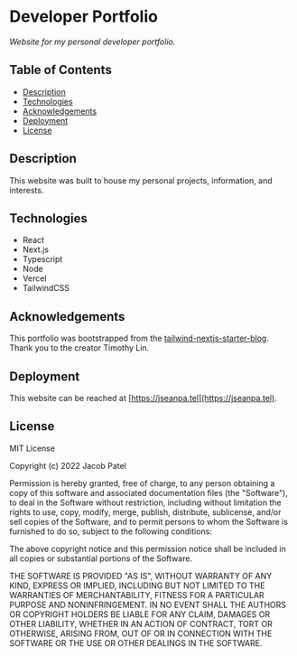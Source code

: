 # Developer Portfolio

_Website for my personal developer portfolio._

## Table of Contents

- [Description](#description)
- [Technologies](#technologies)
- [Acknowledgements](#acknowledgements)
- [Deployment](#deployment)
- [License](#license)

## Description

This website was built to house my personal projects, information, and interests.

## Technologies

- React
- Next.js
- Typescript
- Node
- Vercel
- TailwindCSS

## Acknowledgements

This portfolio was bootstrapped from the [tailwind-nextjs-starter-blog](https://github.com/timlrx/tailwind-nextjs-starter-blog). Thank you to the creator Timothy Lin.

## Deployment

This website can be reached at [https://jseanpa.tel](https://jseanpa.tel).

## License

MIT License

Copyright (c) 2022 Jacob Patel

Permission is hereby granted, free of charge, to any person obtaining a copy
of this software and associated documentation files (the "Software"), to deal
in the Software without restriction, including without limitation the rights
to use, copy, modify, merge, publish, distribute, sublicense, and/or sell
copies of the Software, and to permit persons to whom the Software is
furnished to do so, subject to the following conditions:

The above copyright notice and this permission notice shall be included in all
copies or substantial portions of the Software.

THE SOFTWARE IS PROVIDED "AS IS", WITHOUT WARRANTY OF ANY KIND, EXPRESS OR
IMPLIED, INCLUDING BUT NOT LIMITED TO THE WARRANTIES OF MERCHANTABILITY,
FITNESS FOR A PARTICULAR PURPOSE AND NONINFRINGEMENT. IN NO EVENT SHALL THE
AUTHORS OR COPYRIGHT HOLDERS BE LIABLE FOR ANY CLAIM, DAMAGES OR OTHER
LIABILITY, WHETHER IN AN ACTION OF CONTRACT, TORT OR OTHERWISE, ARISING FROM,
OUT OF OR IN CONNECTION WITH THE SOFTWARE OR THE USE OR OTHER DEALINGS IN THE
SOFTWARE.
